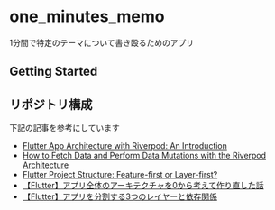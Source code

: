 # one_minutes_memo

1分間で特定のテーマについて書き殴るためのアプリ

## Getting Started


## リポジトリ構成
下記の記事を参考にしています

- [Flutter App Architecture with Riverpod: An Introduction](https://codewithandrea.com/articles/flutter-app-architecture-riverpod-introduction/)
- [How to Fetch Data and Perform Data Mutations with the Riverpod Architecture](https://codewithandrea.com/articles/data-mutations-riverpod/)
- [Flutter Project Structure: Feature-first or Layer-first?](https://codewithandrea.com/articles/flutter-project-structure/)
- [【Flutter】アプリ全体のアーキテクチャを0から考えて作り直した話](https://zenn.dev/chooyan/articles/eefc76dbd2ba25)
- [【Flutter】アプリを分割する3つのレイヤーと依存関係](https://zenn.dev/chooyan/articles/17dde307509248)
